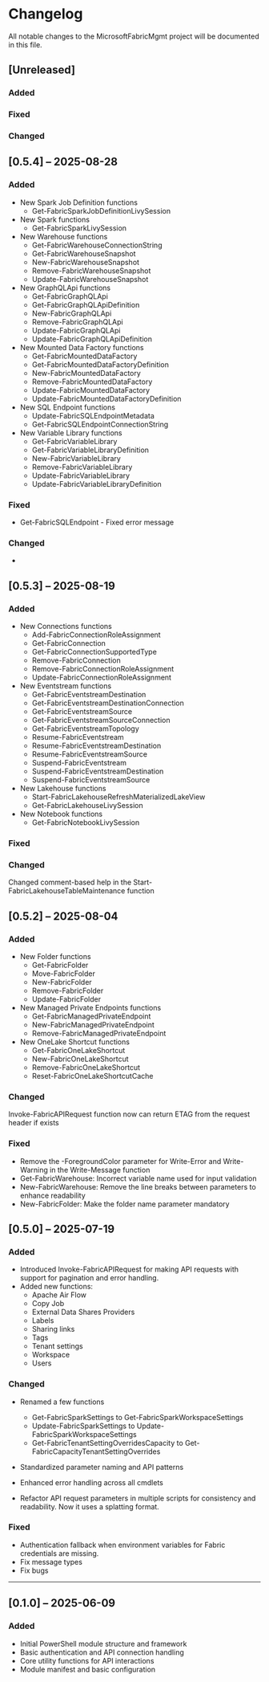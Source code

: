 # Changelog

All notable changes to the MicrosoftFabricMgmt project will be documented in this file.

## [Unreleased]
### Added
### Fixed
### Changed


## [0.5.4] – 2025-08-28
### Added

- New Spark Job Definition functions
  - Get-FabricSparkJobDefinitionLivySession
- New Spark functions
  - Get-FabricSparkLivySession
- New Warehouse functions
  - Get-FabricWarehouseConnectionString
  - Get-FabricWarehouseSnapshot
  - New-FabricWarehouseSnapshot
  - Remove-FabricWarehouseSnapshot
  - Update-FabricWarehouseSnapshot
- New GraphQLApi functions
  - Get-FabricGraphQLApi
  - Get-FabricGraphQLApiDefinition
  - New-FabricGraphQLApi
  - Remove-FabricGraphQLApi
  - Update-FabricGraphQLApi
  - Update-FabricGraphQLApiDefinition
- New Mounted Data Factory functions
  - Get-FabricMountedDataFactory
  - Get-FabricMountedDataFactoryDefinition
  - New-FabricMountedDataFactory
  - Remove-FabricMountedDataFactory
  - Update-FabricMountedDataFactory
  - Update-FabricMountedDataFactoryDefinition
- New SQL Endpoint functions
  - Update-FabricSQLEndpointMetadata
  - Get-FabricSQLEndpointConnectionString
- New Variable Library functions
  - Get-FabricVariableLibrary
  - Get-FabricVariableLibraryDefinition
  - New-FabricVariableLibrary
  - Remove-FabricVariableLibrary
  - Update-FabricVariableLibrary
  - Update-FabricVariableLibraryDefinition
### Fixed
  - Get-FabricSQLEndpoint - Fixed error message
### Changed

- 

## [0.5.3] – 2025-08-19
### Added
- New Connections functions
  - Add-FabricConnectionRoleAssignment
  - Get-FabricConnection
  - Get-FabricConnectionSupportedType
  - Remove-FabricConnection
  - Remove-FabricConnectionRoleAssignment
  - Update-FabricConnectionRoleAssignment
- New Eventstream functions
  - Get-FabricEventstreamDestination
  - Get-FabricEventstreamDestinationConnection
  - Get-FabricEventstreamSource
  - Get-FabricEventstreamSourceConnection
  - Get-FabricEventstreamTopology
  - Resume-FabricEventstream
  - Resume-FabricEventstreamDestination
  - Resume-FabricEventstreamSource
  - Suspend-FabricEventstream
  - Suspend-FabricEventstreamDestination
  - Suspend-FabricEventstreamSource
- New Lakehouse functions
  - Start-FabricLakehouseRefreshMaterializedLakeView
  - Get-FabricLakehouseLivySession
- New Notebook functions
  - Get-FabricNotebookLivySession

### Fixed

### Changed
Changed comment-based help in the Start-FabricLakehouseTableMaintenance function

## [0.5.2] – 2025-08-04

### Added
- New Folder functions
  - Get-FabricFolder
  - Move-FabricFolder
  - New-FabricFolder
  - Remove-FabricFolder
  - Update-FabricFolder
- New Managed Private Endpoints functions
  - Get-FabricManagedPrivateEndpoint
  - New-FabricManagedPrivateEndpoint
  - Remove-FabricManagedPrivateEndpoint
- New OneLake Shortcut functions
  - Get-FabricOneLakeShortcut
  - New-FabricOneLakeShortcut
  - Remove-FabricOneLakeShortcut
  - Reset-FabricOneLakeShortcutCache

### Changed

Invoke-FabricAPIRequest function now can return ETAG from the request header if exists

### Fixed
  - Remove the -ForegroundColor parameter for Write-Error and Write-Warning in the Write-Message function
  - Get-FabricWarehouse: Incorrect variable name used for input validation
  - New-FabricWarehouse: Remove the line breaks between parameters to enhance readability
  - New-FabricFolder: Make the folder name parameter mandatory
  
## [0.5.0] – 2025-07-19

### Added

- Introduced Invoke-FabricAPIRequest for making API requests with support for pagination and error handling.
- Added new functions:
  - Apache Air Flow
  - Copy Job
  - External Data Shares Providers
  - Labels
  - Sharing links
  - Tags
  - Tenant settings
  - Workspace
  - Users

### Changed

- Renamed a few functions
  - Get-FabricSparkSettings to Get-FabricSparkWorkspaceSettings
  - Update-FabricSparkSettings to Update-FabricSparkWorkspaceSettings
  - Get-FabricTenantSettingOverridesCapacity to Get-FabricCapacityTenantSettingOverrides

- Standardized parameter naming and API patterns
- Enhanced error handling across all cmdlets
- Refactor API request parameters in multiple scripts for consistency and readability. Now it uses a splatting format.

### Fixed

- Authentication fallback when environment variables for Fabric credentials are missing.
- Fix message types
- Fix bugs

---

## [0.1.0] – 2025-06-09

### Added

- Initial PowerShell module structure and framework
- Basic authentication and API connection handling
- Core utility functions for API interactions
- Module manifest and basic configuration
